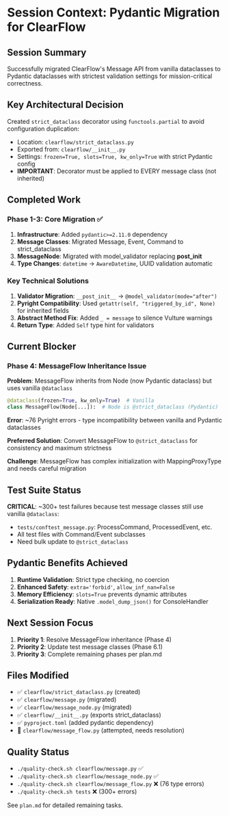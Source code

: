 # Session Context: Pydantic Migration for ClearFlow

## Session Summary

Successfully migrated ClearFlow's Message API from vanilla dataclasses to Pydantic dataclasses with strictest validation settings for mission-critical correctness.

## Key Architectural Decision

Created `strict_dataclass` decorator using `functools.partial` to avoid configuration duplication:
- Location: `clearflow/strict_dataclass.py`
- Exported from: `clearflow/__init__.py`
- Settings: `frozen=True, slots=True, kw_only=True` with strict Pydantic config
- **IMPORTANT**: Decorator must be applied to EVERY message class (not inherited)

## Completed Work

### Phase 1-3: Core Migration ✅
1. **Infrastructure**: Added `pydantic>=2.11.0` dependency
2. **Message Classes**: Migrated Message, Event, Command to strict_dataclass
3. **MessageNode**: Migrated with model_validator replacing __post_init__
4. **Type Changes**: `datetime` → `AwareDatetime`, UUID validation automatic

### Key Technical Solutions

1. **Validator Migration**: `__post_init__` → `@model_validator(mode="after")`
2. **Pyright Compatibility**: Used `getattr(self, "triggered_by_id", None)` for inherited fields
3. **Abstract Method Fix**: Added `_ = message` to silence Vulture warnings
4. **Return Type**: Added `Self` type hint for validators

## Current Blocker

### Phase 4: MessageFlow Inheritance Issue

**Problem**: MessageFlow inherits from Node (now Pydantic dataclass) but uses vanilla `@dataclass`
```python
@dataclass(frozen=True, kw_only=True)  # Vanilla
class MessageFlow(Node[...]):  # Node is @strict_dataclass (Pydantic)
```

**Error**: ~76 Pyright errors - type incompatibility between vanilla and Pydantic dataclasses

**Preferred Solution**: Convert MessageFlow to `@strict_dataclass` for consistency and maximum strictness

**Challenge**: MessageFlow has complex initialization with MappingProxyType and needs careful migration

## Test Suite Status

**CRITICAL**: ~300+ test failures because test message classes still use vanilla `@dataclass`:
- `tests/conftest_message.py`: ProcessCommand, ProcessedEvent, etc.
- All test files with Command/Event subclasses
- Need bulk update to `@strict_dataclass`

## Pydantic Benefits Achieved

1. **Runtime Validation**: Strict type checking, no coercion
2. **Enhanced Safety**: `extra='forbid'`, `allow_inf_nan=False`
3. **Memory Efficiency**: `slots=True` prevents dynamic attributes
4. **Serialization Ready**: Native `.model_dump_json()` for ConsoleHandler

## Next Session Focus

1. **Priority 1**: Resolve MessageFlow inheritance (Phase 4)
2. **Priority 2**: Update test message classes (Phase 6.1)
3. **Priority 3**: Complete remaining phases per plan.md

## Files Modified

- ✅ `clearflow/strict_dataclass.py` (created)
- ✅ `clearflow/message.py` (migrated)
- ✅ `clearflow/message_node.py` (migrated)
- ✅ `clearflow/__init__.py` (exports strict_dataclass)
- ✅ `pyproject.toml` (added pydantic dependency)
- 🚧 `clearflow/message_flow.py` (attempted, needs resolution)

## Quality Status

- `./quality-check.sh clearflow/message.py` ✅
- `./quality-check.sh clearflow/message_node.py` ✅
- `./quality-check.sh clearflow/message_flow.py` ❌ (76 type errors)
- `./quality-check.sh tests` ❌ (300+ errors)

See `plan.md` for detailed remaining tasks.